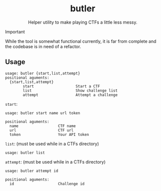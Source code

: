 <h1 align="center"> butler </h1>

<p align="center">Helper utility to make playing CTFs a little less messy.</p>

> [!Important]
> While the tool is somewhat functional currently, it is far from complete and the codebase is in need of a refactor.

## Usage  
```
usage: butler {start,list,attempt}
positional aguments:
  {start,list,attempt}
        start                   Start a CTF
        list                    Show challenge list
        attempt                 Attempt a challenge
```

`start`:
```
usage: butler start name url token

positional aguments:
  name                  CTF name
  url                   CTF url
  token                 Your API token
```
`list`:  (must be used while in a CTFs directory)
```
usage: butler list
```
`attempt`:  (must be used while in a CTFs directory)
```
usage: butler attempt id

positional aguments:
  id                    Challenge id
```
